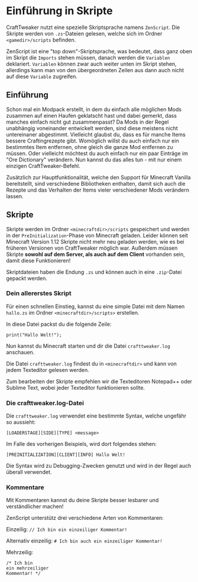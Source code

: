 # Einführung in Skripte

CraftTweaker nutzt eine spezielle Skriptsprache namens `ZenScript`. Die Skripte werden von `.zs`-Dateien gelesen, welche sich im Ordner `<gamedir>/scripts` befinden.

ZenScript ist eine "top down"-Skriptsprache, was bedeutet, dass ganz oben im Skript die `Imports` stehen müssen, danach werden die `Variablen` deklariert. `Variablen` können zwar auch weiter unten im Skript stehen, allerdings kann man von den übergeordneten Zeilen aus dann auch nicht auf diese `Variable` zugreifen.

## Einführung

Schon mal ein Modpack erstellt, in dem du einfach alle möglichen Mods zusammen auf einen Haufen geklatscht hast und dabei gemerkt, dass manches einfach nicht gut zusammenpasst? Da Mods in der Regel unabhängig voneinander entwickelt werden, sind diese meistens nicht untereinaner abgestimmt. Vielleicht glaubst du, dass es für manche Items bessere Craftingrezepte gibt. Womöglich willst du auch einfach nur ein bestimmtes Item entfernen, ohne gleich die ganze Mod entfernen zu müssen. Oder vielleicht möchtest du auch einfach nur ein paar Einträge im "Ore Dictionary" verändern. Nun kannst du das alles tun - mit nur einem einzigen CraftTweaker-Befehl.

Zusätzlich zur Hauptfunktionalität, welche den Support für Minecraft Vanilla bereitstellt, sind verschiedene Bibliotheken enthalten, damit sich auch die Rezepte und das Verhalten der Items vieler verschiedener Mods verändern lassen.

## Skripte

Skripte werden im Ordner `<minecraftdir>/scripts` gespeichert und werden in der `PreInitialization`-Phase von Minecraft geladen. Leider können seit Minecraft Version 1.12 Skripte nicht mehr neu geladen werden, wie es bei früheren Versionen von CraftTweaker möglich war. Außerdem müssen Skripte **sowohl auf dem Server, als auch auf dem Client** vorhanden sein, damit diese Funktionieren!

Skriptdateien haben die Endung `.zs` und können auch in eine `.zip`-Datei gepackt werden.

### Dein allererstes Skript

Für einen schnellen Einstieg, kannst du eine simple Datei mit dem Namen `hallo.zs` im Ordner `<minecraftdir>/scripts>` erstellen.

In diese Datei packst du die folgende Zeile:

    print("Hallo Welt!");
    

Nun kannst du Minecraft starten und dir die Datei `crafttweaker.log` anschauen.

Die Datei `crafttweaker.log` findest du in `<minecraftdir>` und kann von jedem Texteditor gelesen werden.

Zum bearbeiten der Skripte empfehlen wir die Texteditoren Notepad++ oder Sublime Text, wobei jeder Texteditor funktionieren sollte.

### Die crafttweaker.log-Datei

Die `crafttweaker.log` verwendet eine bestimmte Syntax, welche ungefähr so aussieht:

    [LOADERSTAGE][SIDE][TYPE] <message>
    

Im Falle des vorherigen Beispiels, wird dort folgendes stehen:

    [PREINITIALIZATION][CLIENT][INFO] Hallo Welt!
    

Die Syntax wird zu Debugging-Zwecken genutzt und wird in der Regel auch überall verwendet.

### Kommentare

Mit Kommentaren kannst du deine Skripte besser lesbarer und verständlicher machen!

ZenScript unterstütz drei verschiedene Arten von Kommentaren:

Einzeilig: `// Ich bin ein einzeiliger Kommentar!`

Alternativ einzeilig: `# Ich bin auch ein einzeiliger Kommentar!`

Mehrzeilig:

    /* Ich bin
    ein mehrzeiliger
    Kommentar! */